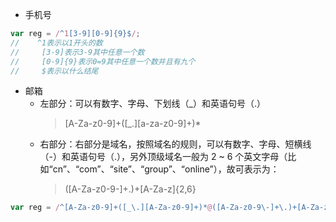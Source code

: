 - 手机号

```js
var reg = /^1[3-9][0-9]{9}$/;
//    ^1表示以1开头的数
//     [3-9]表示3-9其中任意一个数
//     [0-9]{9}表示0=9其中任意一个数并且有九个
//     $表示以什么结尾
```

- 邮箱
  - 左部分：可以有数字、字母、下划线（\_）和英语句号（.）
    > [A-Za-z0-9]+([\_\.][a-za-z0-9]+)\*
  - 右部分：右部分是域名，按照域名的规则，可以有数字、字母、短横线（-）和英语句号（.），另外顶级域名一般为 2 ~ 6 个英文字母（比如“cn”、“com”、“site”、“group”、“online”），故可表示为：
    > ([A-Za-z0-9\-]+\.)+[A-Za-z]{2,6}

```js
var reg = /^[A-Za-z0-9]+([_\.][A-Za-z0-9]+)*@([A-Za-z0-9\-]+\.)+[A-Za-z]{2,6}$/;
```
